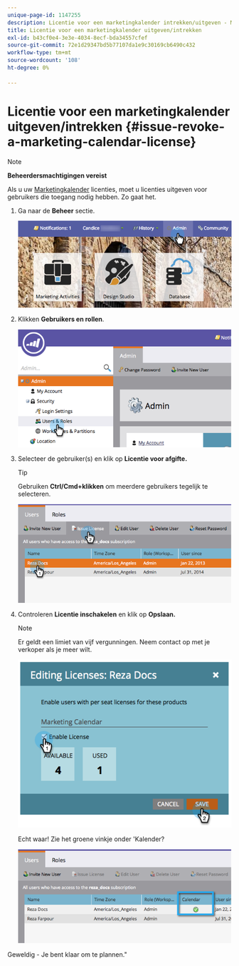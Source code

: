 ```yaml
---
unique-page-id: 1147255
description: Licentie voor een marketingkalender intrekken/uitgeven - Marketo Docs - Productdocumentatie
title: Licentie voor een marketingkalender uitgeven/intrekken
exl-id: b43cf0e4-3e3e-4034-8ecf-bda34557cfef
source-git-commit: 72e1d29347bd5b77107da1e9c30169cb6490c432
workflow-type: tm+mt
source-wordcount: '108'
ht-degree: 0%

---
```


# Licentie voor een marketingkalender uitgeven/intrekken {#issue-revoke-a-marketing-calendar-license}

>[!NOTE]
>
>**Beheerdersmachtigingen vereist**

Als u uw [Marketingkalender](/help/marketo/product-docs/core-marketo-concepts/marketing-calendar/understanding-the-calendar/navigating-the-marketing-calendar.md) licenties, moet u licenties uitgeven voor gebruikers die toegang nodig hebben. Zo gaat het.

1. Ga naar de **Beheer** sectie.

   ![](assets/adminhand.png)

1. Klikken **Gebruikers en rollen**.

   ![](assets/2.png)

1. Selecteer de gebruiker(s) en klik op **Licentie voor afgifte.**

   >[!TIP]
   >
   >Gebruiken **Ctrl/Cmd+klikken** om meerdere gebruikers tegelijk te selecteren.

   ![](assets/3.png)

1. Controleren **Licentie inschakelen** en klik op **Opslaan.**

   >[!NOTE]
   >
   >Er geldt een limiet van vijf vergunningen. Neem contact op met je verkoper als je meer wilt.

   ![](assets/4.png)

   Echt waar! Zie het groene vinkje onder &#39;Kalender?

   ![](assets/5.png)

Geweldig - Je bent klaar om te plannen.&quot;
